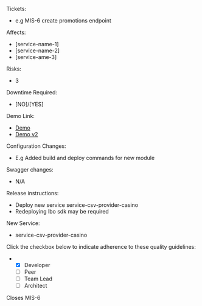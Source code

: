 Tickets:

- e.g MIS-6 create promotions endpoint

Affects:

- [service-name-1]
- [service-name-2]
- [service-ame-3]

Risks:

- 3

Downtime Required:

- [NO]/[YES]

Demo Link:

- [Demo](https://drive.google.com/file/d/1dYq0iXUP9OSBjhM5X7vfE6glYasTt_gz/view?usp=sharing)
- [Demo v2](https://drive.google.com/file/d/1f3slT6r4eFIRQXBtLI7ULHl8sGvd7lRb/view?usp=sharing)

Configuration Changes: 

- E.g Added build and deploy commands for new module

Swagger changes:

- N/A

Release instructions:

- Deploy new service service-csv-provider-casino
- Redeploying lbo sdk may be required

New Service:

- service-csv-provider-casino

Click the checkbox below to indicate adherence to these quality guidelines:

- 
  - [x] Developer
  - [ ] Peer
  - [ ] Team Lead
  - [ ] Architect
  
Closes MIS-6
